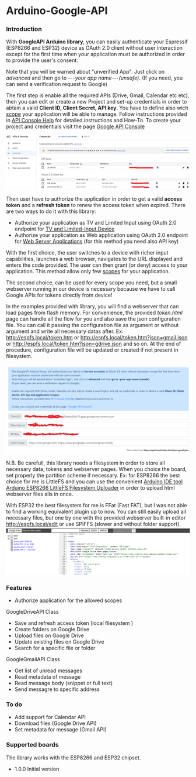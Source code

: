 # Arduino-Google-API

### Introduction
With **GoogleAPI Arduino library**, you can easily authenticate your Espressif (ESP8266 and ESP32) device as OAuth 2.0 client without user interaction except for the first time when your application must be authorized in order to provide the user's consent.

Note that you will be warned about "unverified App". Just click on *advanced* and then go to *---your app name---(unsafe)*.
(If you need, you can send a verification request to Google)

The first step is enable all the required APIs (Drive, Gmail, Calendar etc etc), then you can edit or create a new Project and set-up credentials in order to abtain a valid **Client ID, Client Secret, API key**. You have to define also wich [scope](https://developers.google.com/identity/protocols/oauth2/scopes) your application will be able to manage.
Follow instructions provided in [API Console Help](https://support.google.com/googleapi/answer/7037264) for detailed instructions and How-To.
To create your project and credentials visit the page [Google API Console](https://console.developers.google.com/apis/credentials)

![Google API credentials](/credentials1.png)

Then user have to authorize the application in order to get a valid **access token** and a **refresh token** to renew the access token when expired.
There are two ways to do it with this library:
* Authorize your application as TV and Limited Input using OAuth 2.0 endpoint for [TV and Limited-Input Device](https://developers.google.com/identity/protocols/oauth2/limited-input-device)
* Authorize your application as Web application using OAuth 2.0 endpoint for [Web Server Applications](https://developers.google.com/identity/protocols/oauth2/web-server) (for this method you need also API key)

With the first choice, the user switches to a device with richer input capabilities, launches a web browser, navigates to the URL displayed and enters the code provided. The user can then grant (or deny) access to your application.
This method allow only few [scopes](https://developers.google.com/identity/protocols/oauth2/limited-input-device#allowedscopes) for your application.

The second choice, can be used for every scope you need, but a small webserver running in our device is necessary because we have to call Google APIs for tokens directly from device!

In the examples provided with library, you will find a webserver that can load pages from flash memory.
For convenience, the provided *token.html* page can handle all the flow for you and also save the json configuration file. You can call it passing the configuration file as argument or without argument and write all necessary datas after.
Ex: http://espfs.local/token.htm or http://espfs.local/token.htm?json=gmail.json or http://espfs.local/token.htm?json=gdrive.json and so on.
At the end of procedure, configuration file will be updated or created if not present in filesystem.

![Tokens Helper page](/token_helper.png)

N.B.
Be carefull, this library needs a filesystem in order to store all necessary data, tokens and webserver pages.
When you choice the board, set properly the partition scheme if necessary. Ex: for ESP8266 the best choice for me is LittleFS and you can use the convenient [Arduino IDE tool Arduino ESP8266 LittleFS Filesystem Uploader](https://github.com/earlephilhower/arduino-esp8266littlefs-plugin) in order to upload html webserver files alls in once.

With ESP32 the best filesystem for me is FFat (Fast FAT), but I was not able to find a working equivalent plugin up to now.
You can still easily upload all necessary files, but one by one with the provided webserver built-in editor http://espfs.local/edit or use SPIFFS (slower and without folder support).
![built-in edit page](/editor.png)



### Features
+ Authorize application for the allowed scopes

GoogleDriveAPI Class 
+ Save and refresh access token (local filesystem )
+ Create folders on Google Drive
+ Upload files on Google Drive
+ Update existing files on Google Drive
+ Search for a specific file or folder

GoogleGmailAPI Class
+ Get list of unread messages
+ Read metadata of message
+ Read message body (snippet or full text)
+ Send messagre to specific address

### To do
+ Add support for Calendar API
+ Download files (Google Drive API)
+ Set metadata for message (Gmail API)

### Supported boards
The library works with the ESP8266 and ESP32 chipset.


+ 1.0.0   Initial version
